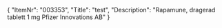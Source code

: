 {
  "ItemNr": "003353",
  "Title": "test",
  "Description": "Rapamune, dragerad tablett 1 mg Pfizer Innovations AB"
}